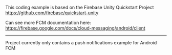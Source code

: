 This coding example is based on the Firebase Unity Quickstart Project
https://github.com/firebase/quickstart-unity

Can see more FCM documentation here: https://firebase.google.com/docs/cloud-messaging/android/client

----------------

Project currently only contains a push notifications example for Android FCM